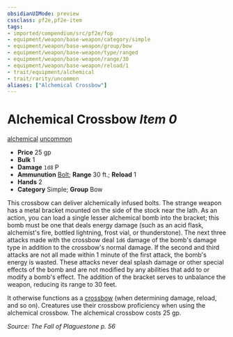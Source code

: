 ```yaml
---
obsidianUIMode: preview
cssclass: pf2e,pf2e-item
tags:
- imported/compendium/src/pf2e/fop
- equipment/weapon/base-weapon/category/simple
- equipment/weapon/base-weapon/group/bow
- equipment/weapon/base-weapon/type/ranged
- equipment/weapon/base-weapon/range/30
- equipment/weapon/base-weapon/reload/1
- trait/equipment/alchemical
- trait/rarity/uncommon
aliases: ["Alchemical Crossbow"]
---
```

# Alchemical Crossbow *Item 0*  
[alchemical](alchemical.md)  [uncommon](uncommon.md)  

- **Price** 25 gp
- **Bulk** 1
- **Damage** `1d8` P
- **Ammunution** [Bolt](bolt.md); **Range** 30 ft.; **Reload** 1
- **Hands** 2
- **Category** Simple; **Group** Bow 

This crossbow can deliver alchemically infused bolts. The strange weapon has a metal bracket mounted on the side of the stock near the lath. As an action, you can load a single lesser alchemical bomb into the bracket; this bomb must be one that deals energy damage (such as an acid flask, alchemist's fire, bottled lightning, frost vial, or thunderstone). The next three attacks made with the crossbow deal `1d6` damage of the bomb's damage type in addition to the crossbow's normal damage. If the second and third attacks are not all made within 1 minute of the first attack, the bomb's energy is wasted. These attacks never deal splash damage or other special effects of the bomb and are not modified by any abilities that add to or modify a bomb's effect. The addition of the bracket serves to unbalance the weapon, reducing its range to 30 feet.

It otherwise functions as a [crossbow](crossbow.md) (when determining damage, reload, and so on). Creatures use their crossbow proficiency when using the alchemical crossbow. The alchemical crossbow costs 25 gp.

*Source: The Fall of Plaguestone p. 56*
